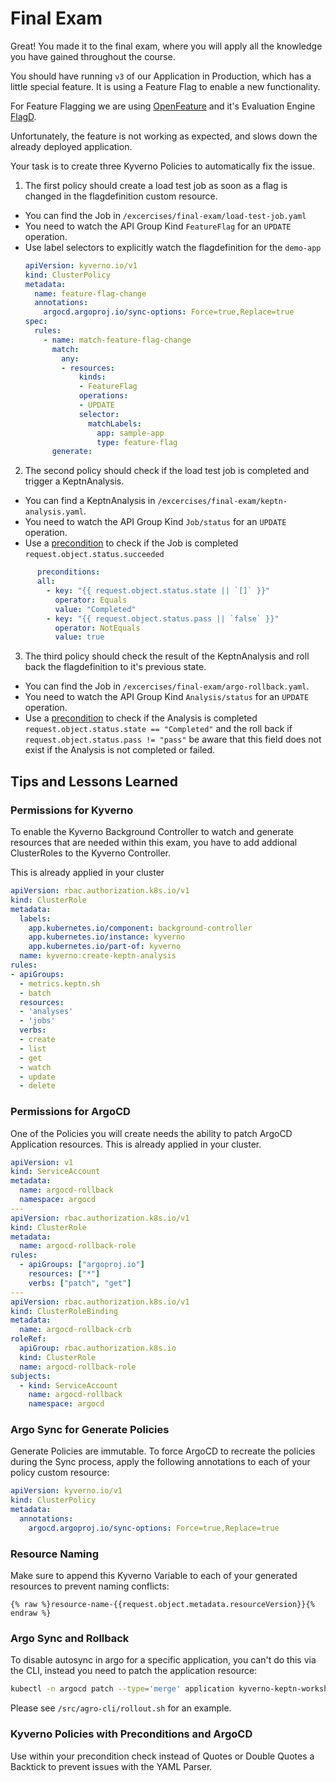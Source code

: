 # Final Exam

Great! You made it to the final exam, where you will apply all the knowledge you have gained throughout the course.

You should have running `v3` of our Application in Production, which has a little special feature. It is using a Feature Flag to enable a new functionality.

For Feature Flagging we are using [OpenFeature](https://openfeature.dev/) and it's Evaluation Engine [FlagD](https://flagd.dev/).

Unfortunately, the feature is not working as expected, and slows down the already deployed application.

Your task is to create three Kyverno Policies to automatically fix the issue.

1. The first policy should create a load test job as soon as a flag is changed in the flagdefinition custom resource.
  - You can find the Job in `/excercises/final-exam/load-test-job.yaml`
  - You need to watch the API Group Kind `FeatureFlag` for an `UPDATE` operation.
  - Use label selectors to explicitly watch the flagdefinition for the `demo-app`
    ```yaml
    apiVersion: kyverno.io/v1
    kind: ClusterPolicy
    metadata:
      name: feature-flag-change
      annotations:
        argocd.argoproj.io/sync-options: Force=true,Replace=true
    spec:
      rules:
        - name: match-feature-flag-change
          match:
            any:
            - resources:
                kinds:
                - FeatureFlag
                operations:
                - UPDATE
                selector:
                  matchLabels:
                    app: sample-app
                    type: feature-flag
          generate:
    ```
  

2. The second policy should check if the load test job is completed and trigger a KeptnAnalysis.
  - You can find a KeptnAnalysis in `/excercises/final-exam/keptn-analysis.yaml`.
  - You need to watch the API Group Kind `Job/status` for an `UPDATE` operation.
  - Use a [precondition](https://kyverno.io/docs/writing-policies/preconditions/) to check if the Job is completed `request.object.status.succeeded`

  ```yaml
        preconditions:
        all:
          - key: "{{ request.object.status.state || `[]` }}"
            operator: Equals
            value: "Completed"
          - key: "{{ request.object.status.pass || `false` }}"
            operator: NotEquals
            value: true
  ```


3. The third policy should check the result of the KeptnAnalysis and roll back the flagdefinition to it's previous state. 
  - You can find the Job in `/excercises/final-exam/argo-rollback.yaml`.
  - You need to watch the API Group Kind `Analysis/status` for an `UPDATE` operation.
  - Use a [precondition](https://kyverno.io/docs/writing-policies/preconditions/) to check if the Analysis is completed `request.object.status.state == "Completed"` and the roll back if  `request.object.status.pass != "pass"` be aware that this field does not exist if the Analysis is not completed or failed.

## Tips and Lessons Learned 

### Permissions for Kyverno

To enable the Kyverno Background Controller to watch and generate resources that are needed within this exam, you have to add addional ClusterRoles to the Kyverno Controller.

This is already applied in your cluster

```yaml
apiVersion: rbac.authorization.k8s.io/v1
kind: ClusterRole
metadata:
  labels:
    app.kubernetes.io/component: background-controller
    app.kubernetes.io/instance: kyverno
    app.kubernetes.io/part-of: kyverno
  name: kyverno:create-keptn-analysis
rules:
- apiGroups:
  - metrics.keptn.sh
  - batch
  resources:
  - 'analyses'
  - 'jobs'
  verbs:
  - create
  - list
  - get
  - watch
  - update
  - delete
```

### Permissions for ArgoCD

One of the Policies you will create needs the ability to patch ArgoCD Application resources. This is already applied in your cluster.

```yaml
apiVersion: v1
kind: ServiceAccount
metadata:
  name: argocd-rollback
  namespace: argocd
---
apiVersion: rbac.authorization.k8s.io/v1
kind: ClusterRole
metadata:
  name: argocd-rollback-role
rules:
  - apiGroups: ["argoproj.io"]
    resources: ["*"]
    verbs: ["patch", "get"]
---
apiVersion: rbac.authorization.k8s.io/v1
kind: ClusterRoleBinding
metadata:
  name: argocd-rollback-crb
roleRef:
  apiGroup: rbac.authorization.k8s.io
  kind: ClusterRole
  name: argocd-rollback-role
subjects:
  - kind: ServiceAccount
    name: argocd-rollback
    namespace: argocd
```

### Argo Sync for Generate Policies

Generate Policies are immutable. To force ArgoCD to recreate the policies during the Sync process, apply the following annotations to each of your policy custom resource:

```yaml
apiVersion: kyverno.io/v1
kind: ClusterPolicy
metadata:
  annotations:
    argocd.argoproj.io/sync-options: Force=true,Replace=true
```

### Resource Naming

Make sure to append this Kyverno Variable to each of your generated resources to prevent naming conflicts:

```
{% raw %}resource-name-{{request.object.metadata.resourceVersion}}{% endraw %}
```

### Argo Sync and Rollback

To disable autosync in argo for a specific application, you can't do this via the CLI, instead you need to patch the application resource:

```bash
kubectl -n argocd patch --type='merge' application kyverno-keptn-workshop -p "{\"spec\":{\"syncPolicy\":null}}"
```

Please see `/src/agro-cli/rollout.sh` for an example.

### Kyverno Policies with Preconditions and ArgoCD

Use within your precondition check instead of Quotes or Double Quotes a Backtick to prevent issues with the YAML Parser.

